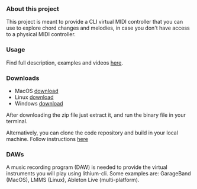 ### About this project
This project is meant to provide a CLI virtual MIDI controller that you can use to explore chord changes and melodies, in case you don't have access to a physical MIDI controller.

### Usage
Find full description, examples and videos [here](/lithium-cli/usage).

### Downloads
- MacOS [download](https://github.com/mauriciocarbajal/lithium-cli/releases/download/v0.1.1/lithium-cli-0.1.1-macos.zip)
- Linux [download](https://github.com/mauriciocarbajal/lithium-cli/releases/download/v0.1.1/lithium-cli-0.1.1-linux.zip)
- Windows [download](https://github.com/mauriciocarbajal/lithium-cli/releases/download/v0.1.1/lithium-cli-0.1.1-windows.zip)

After downloading the zip file just extract it, and run the binary file in your terminal.

Alternatively, you can clone the code repository and build in your local machine. Follow instructions [here](https://github.com/mauriciocarbajal/lithium-cli)

### DAWs
A music recording program (DAW) is needed to provide the virtual instruments you will play using lithium-cli.
Some examples are: GarageBand (MacOS), LMMS (Linux), Ableton Live (multi-platform).
